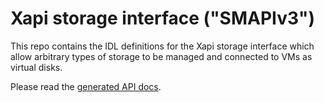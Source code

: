 Xapi storage interface ("SMAPIv3")
==================================

This repo contains the IDL definitions for the Xapi storage interface
which allow arbitrary types of storage to be managed and connected to
VMs as virtual disks.

Please read the [generated API docs](http://xapi-project.github.io/xapi-storage).
